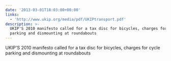 ```yaml
---
date: '2013-03-01T18:03:00+00:00'
links:
  - 'http://www.ukip.org/media/pdf/UKIPtransport.pdf'
description: >-
  UKIP'S 2010 manifesto called for a tax disc for bicycles, charges for cycle
  parking and dismounting at roundabouts
---
```

UKIP'S 2010 manifesto called for a tax disc for bicycles, charges for cycle parking and dismounting at roundabouts 
